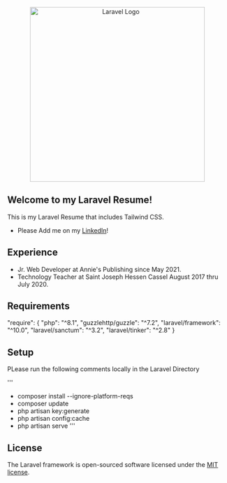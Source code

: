 <p align="center"><a href="https://laravel.com" target="_blank"><img src="https://raw.githubusercontent.com/laravel/art/master/logo-lockup/5%20SVG/2%20CMYK/1%20Full%20Color/laravel-logolockup-cmyk-red.svg" width="400" alt="Laravel Logo"></a></p>


## Welcome to my Laravel Resume!

This is my Laravel Resume that includes Tailwind CSS.

- Please Add me on my [LinkedIn](https://www.linkedin.com/in/phoenix-keiner?utm_source=web&utm_medium=github&utm_campaign=laravel)!


## Experience

- Jr. Web Developer at Annie's Publishing since May 2021.
- Technology Teacher at Saint Joseph Hessen Cassel August 2017 thru July 2020.


## Requirements

 "require": {
      "php": "^8.1",
      "guzzlehttp/guzzle": "^7.2",
      "laravel/framework": "^10.0",
    "laravel/sanctum": "^3.2",
      "laravel/tinker": "^2.8"
  }


## Setup
PLease run the following comments locally in the Laravel Directory

'''
- composer install --ignore-platform-reqs
- composer update
- php artisan key:generate
- php artisan config:cache
- php artisan serve
'''




## License

The Laravel framework is open-sourced software licensed under the [MIT license](https://opensource.org/licenses/MIT).
